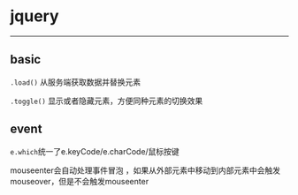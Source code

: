# jquery

--------------

## basic

`.load()` 从服务端获取数据并替换元素

`.toggle()` 显示或者隐藏元素，方便同种元素的切换效果

## event

`e.which`统一了e.keyCode/e.charCode/鼠标按键

mouseenter会自动处理事件冒泡 ，如果从外部元素中移动到内部元素中会触发mouseover，但是不会触发mouseenter
